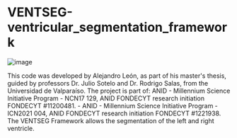 # VENTSEG-ventricular_segmentation_framework
![image](https://user-images.githubusercontent.com/118707548/202965589-82c1f07c-e14c-45bd-b5e2-dd73b9078532.png)

This code was developed by Alejandro León, as part of his master's thesis, guided by professors Dr. Julio Sotelo and Dr. Rodrigo Salas, from the Universidad de Valparaíso. The project is part of: ANID - Millennium Science Initiative Program - NCN17 129, ANID FONDECYT research initiation FONDECYT #11200481. - ANID - Millennium Science Initiative Program - ICN2021 004, ANID FONDECYT research initiation FONDECYT #1221938.
The VENTSEG Framework allows the segmentation of the left and right ventricle. 
